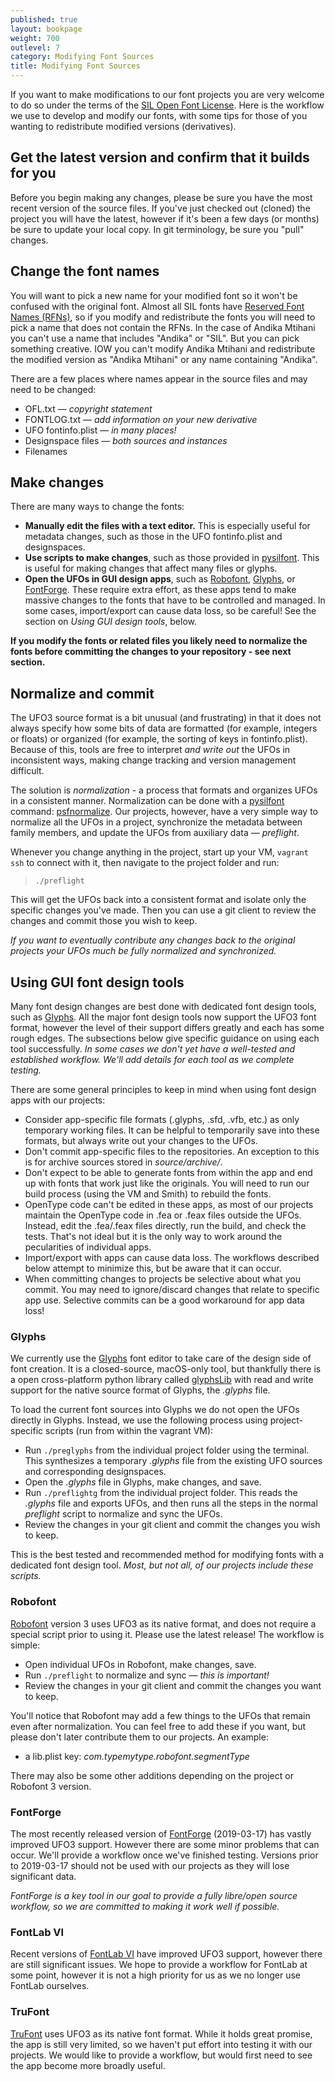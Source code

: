 ```yaml
---
published: true
layout: bookpage
weight: 700
outlevel: 7
category: Modifying Font Sources
title: Modifying Font Sources
---
```


If you want to make modifications to our font projects you are very welcome to do so under the terms of the [SIL Open Font License]. Here is the workflow we use to develop and modify our fonts, with some tips for those of you wanting to redistribute modified versions (derivatives).

## Get the latest version and confirm that it builds for you

Before you begin making any changes, please be sure you have the most recent version of the source files. If you've just checked out (cloned) the project you will have the latest, however if it's been a few days (or months) be sure to update your local copy. In git terminology, be sure you 
"pull" changes.

## Change the font names

You will want to pick a new name for your modified font so it won't be confused with the original font. Almost all SIL fonts have [Reserved Font Names (RFNs)], so if you modify and redistribute the fonts you will need to pick a name that does not contain the RFNs. In the case of Andika Mtihani you can't use a name that includes "Andika" or "SIL". But you can pick something creative. IOW you can't modify Andika Mtihani and redistribute the modified version as "Andika Mtihani" or any name containing "Andika".

There are a few places where names appear in the source files and may need to be changed:

- OFL.txt — *copyright statement*
- FONTLOG.txt — *add information on your new derivative*
- UFO fontinfo.plist — *in many places!*
- Designspace files — *both sources and instances*
- Filenames

## Make changes

There are many ways to change the fonts:

- __Manually edit the files with a text editor.__ This is especially useful for metadata changes, such as those in the UFO fontinfo.plist and designspaces.
- __Use scripts to make changes__, such as those provided in [pysilfont]. This is useful for making changes that affect many files or glyphs.
- __Open the UFOs in GUI design apps__, such as [Robofont], [Glyphs], or [FontForge]. These require extra effort, as these apps tend to make massive changes to the fonts that have to be controlled and managed. In some cases, import/export can cause data loss, so be careful! See the section on *Using GUI design tools*, below.

__If you modify the fonts or related files you likely need to normalize the fonts before committing the changes to your repository - see next section.__

## Normalize and commit

The UFO3 source format is a bit unusual (and frustrating) in that it does not always specify how some bits of data are formatted (for example, integers or floats) or organized (for example, the sorting of keys in fontinfo.plist). Because of this, tools are free to interpret *and write out* the UFOs in inconsistent ways, making change tracking and version management difficult.

The solution is *normalization* - a process that formats and organizes UFOs in a consistent manner. Normalization can be done with a [pysilfont] command: [psfnormalize]. Our projects, however, have a very simple way to normalize all the UFOs in a project, synchronize the metadata between family members, and update the UFOs from auxiliary data — *preflight*.

Whenever you change anything in the project, start up your VM, `vagrant ssh` to connect with it, then navigate to the project folder and run:

> `./preflight`

This will get the UFOs back into a consistent format and isolate only the specific changes you've made. Then you can use a git client to review the changes and commit those you wish to keep.

*If you want to eventually contribute any changes back to the original projects your UFOs much be fully normalized and synchronized.*

## Using GUI font design tools

Many font design changes are best done with dedicated font design tools, such as [Glyphs]. All the major font design tools now support the UFO3 font format, however the level of their support differs greatly and each has some rough edges. The subsections below give specific guidance on using each tool successfully. *In some cases we don't yet have a well-tested and established workflow. We'll add details for each tool as we complete testing.*

There are some general principles to keep in mind when using font design apps with our projects:

- Consider app-specific file formats (.glyphs, .sfd, .vfb, etc.) as only temporary working files. It can be helpful to temporarily save into these formats, but always write out your changes to the UFOs.
- Don't commit app-specific files to the repositories. An exception to this is for archive sources stored in *source/archive/*. 
- Don't expect to be able to generate fonts from within the app and end up with fonts that work just like the originals. You will need to run our build process (using the VM and Smith) to rebuild the fonts.
- OpenType code can't be edited in these apps, as most of our projects maintain the OpenType code in .fea or .feax files outside the UFOs. Instead, edit the .fea/.feax files directly, run the build, and check the tests. That's not ideal but it is the only way to work around the pecularities of individual apps.
- Import/export with apps can cause data loss. The workflows described below attempt to minimize this, but be aware that it can occur.
- When committing changes to projects be selective about what you commit. You may need to ignore/discard changes that relate to specific app use. Selective commits can be a good workaround for app data loss!

### Glyphs

We currently use the [Glyphs] font editor to take care of the design side of font creation. It is a closed-source, macOS-only tool, but thankfully there is a open cross-platform python library called [glyphsLib](https://github.com/googlei18n/glyphsLib) with read and write support for the native source format of Glyphs, the *.glyphs* file.

To load the current font sources into Glyphs we do not open the UFOs directly in Glyphs. Instead, we use the following process using project-specific scripts (run from within the vagrant VM):

- Run `./preglyphs` from the individual project folder using the terminal. This synthesizes a temporary *.glyphs* file from the existing UFO sources and corresponding designspaces.
- Open the *.glyphs* file in Glyphs, make changes, and save.
- Run `./preflightg` from the individual project folder. This reads the *.glyphs* file and exports UFOs, and then runs all the steps in the normal *preflight* script to normalize and sync the UFOs.
- Review the changes in your git client and commit the changes you wish to keep.

This is the best tested and recommended method for modifying fonts with a dedicated font design tool. *Most, but not all, of our projects include these scripts.*

### Robofont

[Robofont] version 3 uses UFO3 as its native format, and does not require a special script prior to using it. Please use the latest release! The workflow is simple:

- Open individual UFOs in Robofont, make changes, save.
- Run `./preflight` to normalize and sync — *this is important!*
- Review the changes in your git client and commit the changes you want to keep.

You'll notice that Robofont may add a few things to the UFOs that remain even after normalization. You can feel free to add these if you want, but please don't later contribute them to our projects. An example:

- a lib.plist key: *com.typemytype.robofont.segmentType*

There may also be some other additions depending on the project or Robofont 3 version.

### FontForge

The most recently released version of [FontForge] (2019-03-17) has vastly improved UFO3 support. However there are some minor problems that can occur. We'll provide a workflow once we've finished testing. Versions prior to 2019-03-17 should not be used with our projects as they will lose significant data.

*FontForge is a key tool in our goal to provide a fully libre/open source workflow, so we are committed to making it work well if possible.*

### FontLab VI

Recent versions of [FontLab VI] have improved UFO3 support, however there are still significant issues. We hope to provide a workflow for FontLab at some point, however it is not a high priority for us as we no longer use FontLab ourselves.

### TruFont

[TruFont] uses UFO3 as its native font format. While it holds great promise, the app is still very limited, so we haven't put effort into testing it with our projects. We would like to provide a workflow, but would first need to see the app become more broadly useful.

[SIL Open Font License]: https://scripts.sil.org/OFL
[Reserved Font Names (RFNs)]: https://scripts.sil.org/OFL
[pysilfont]: https://github.com/silnrsi/pysilfont/blob/master/docs/scripts.md
[psfnormalize]: https://github.com/silnrsi/pysilfont/blob/master/docs/scripts.md#psfnormalize
[RoboFont]: https://robofont.com/
[FontForge]: http://www.fontforge.org/
[TruFont]: http://trufont.github.io/
[Glyphs]: https://glyphsapp.com/
[glyphsLib]: https://github.com/googlei18n/glyphsLib
[FontLab VI]: https://www.fontlab.com/font-editor/fontlab-vi/
